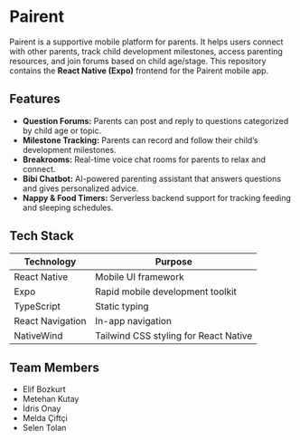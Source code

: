 # Pairent 

Pairent is a supportive mobile platform for parents. It helps users connect with other parents, track child development milestones, access parenting resources, and join forums based on child age/stage.
This repository contains the **React Native (Expo)** frontend for the Pairent mobile app.

## Features

- **Question Forums:** Parents can post and reply to questions categorized by child age or topic.  
- **Milestone Tracking:** Parents can record and follow their child’s development milestones.  
- **Breakrooms:** Real-time voice chat rooms for parents to relax and connect.  
- **Bibi Chatbot:** AI-powered parenting assistant that answers questions and gives personalized advice.  
- **Nappy & Food Timers:** Serverless backend support for tracking feeding and sleeping schedules.  

## Tech Stack

| Technology     | Purpose                                  |
|----------------|------------------------------------------|
| React Native   | Mobile UI framework                      |
| Expo           | Rapid mobile development toolkit         |
| TypeScript     | Static typing                            |
| React Navigation | In-app navigation                     |
| NativeWind     | Tailwind CSS styling for React Native    |


## Team Members

- Elif Bozkurt
- Metehan Kutay
- İdris Onay
- Melda Çiftçi
- Selen Tolan
